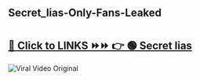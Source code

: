
 ## Secret_lias-Only-Fans-Leaked

# <h2><a href="https://clipsfans.com/Secret_lias&ref=git">🔗 Click to LINKS ⏩⏩ 👉 🟢 Secret lias </a></h2>

<a href="https://clipsfans.com/Secret_lias&ref=git" rel="nofollow" data-target="animated-image.originalLink"><img src="https://i.ibb.co.com/xMMVF88/686577567.gif" alt="Viral Video Original" style="max-width: 100%; display: inline-block;" data-target="animated-image.originalImage"></a>

